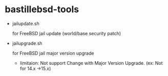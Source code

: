 # bastillebsd-tools

* jailupdate.sh
 
  for FreeBSD jail update (world/base  security patch)

* jailupgrade.sh

  for FreeBSD jail major version upgrade 
  -  limitaion: Not support Change with Major Version Upgrade.  (ex: Not for 14.x ->15.x)


